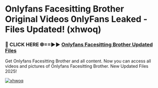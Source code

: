 # Onlyfans Facesitting Brother Original Videos 0nlyFans Leaked - Files Updated! (xhwoq)

<h3>🔴 CLICK HERE 🌐==►► <a href="https://tinyurl.com/3hn5wdd3" rel="nofollow">Onlyfans Facesitting Brother Updated Files</a></h3>

Get Onlyfans Facesitting Brother and all content. Now you can access all videos and pictures of Onlyfans Facesitting Brother. New Updated Files 2025!

[![xhwoq](https://i.imgur.com/4HnBqBT.gif)](https://tinyurl.com/3hn5wdd3)

